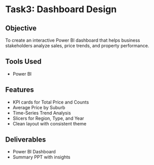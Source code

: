 # Task3: Dashboard Design

## Objective
To create an interactive Power BI dashboard that helps business stakeholders analyze sales, price trends, and property performance.

## Tools Used
- Power BI

## Features
- KPI cards for Total Price and Counts
- Average Price by Suburb
- Time-Series Trend Analysis
- Slicers for Region, Type, and Year
- Clean layout with consistent theme

## Deliverables
- Power BI Dashboard
- Summary PPT with insights

